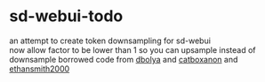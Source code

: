 # sd-webui-todo
an attempt to create token downsampling for sd-webui    
now allow factor to be lower than 1 so you can upsample instead of downsample
borrowed code from [dbolya](https://github.com/dbolya/tomesd) and [catboxanon](https://github.com/lllyasviel/stable-diffusion-webui-forge/issues/459) and [ethansmith2000](https://github.com/ethansmith2000/ImprovedTokenMerge/)
